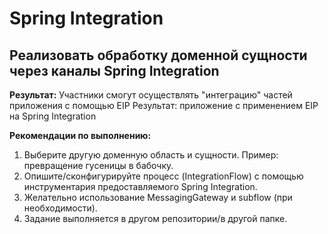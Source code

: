 # Spring Integration
## Реализовать обработку доменной сущности через каналы Spring Integration

**Результат:**
Участники смогут осуществлять "интеграцию" частей приложения с помощью EIP
Результат: приложение c применением EIP на Spring Integration

**Рекомендации по выполнению:**
1. Выберите другую доменную область и сущности. Пример: превращение гусеницы в бабочку.
1. Опишите/сконфигурируйте процесс (IntegrationFlow) с помощью инструментария предоставляемого Spring Integration.
1. Желательно использование MessagingGateway и subflow (при необходимости).
1. Задание выполняется в другом репозитории/в другой папке.